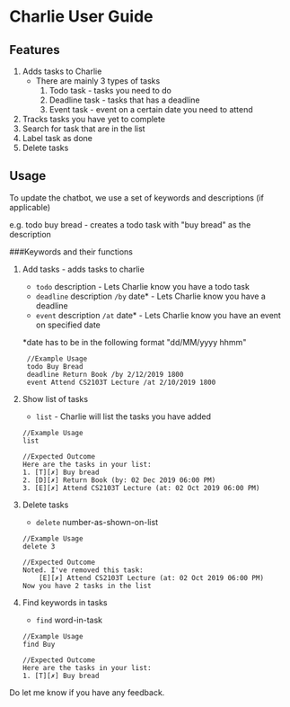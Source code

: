 # Charlie User Guide

## Features 

1. Adds tasks to Charlie
    - There are mainly 3 types of tasks
        1. Todo task - tasks you need to do
        2. Deadline task - tasks that has a deadline
        3. Event task - event on a certain date you need to attend
1. Tracks tasks you have yet to complete
2. Search for task that are in the list
3. Label task as done
4. Delete tasks

## Usage
To update the chatbot, we use a set of keywords and descriptions (if applicable)

e.g. todo buy bread - creates a todo task with "buy bread" as the description

###Keywords and their functions

1. Add tasks - adds tasks to charlie
    - `todo` description - Lets Charlie know you have a todo task
    - `deadline` description `/by` date* - Lets Charlie know you have a deadline  
    - `event` description `/at` date* - Lets Charlie know you have an event on specified date
    
    *date has to be in the following format "dd/MM/yyyy hhmm"
   ```
    //Example Usage
    todo Buy Bread
    deadline Return Book /by 2/12/2019 1800
    event Attend CS2103T Lecture /at 2/10/2019 1800
    ```
   
2. Show list of tasks
    - `list` - Charlie will list the tasks you have added
    ```
    //Example Usage
    list
   
    //Expected Outcome
    Here are the tasks in your list:
    1. [T][✗] Buy bread
    2. [D][✗] Return Book (by: 02 Dec 2019 06:00 PM)
    3. [E][✗] Attend CS2103T Lecture (at: 02 Oct 2019 06:00 PM)
    ```
3. Delete tasks
    - `delete` number-as-shown-on-list
    ```
    //Example Usage
    delete 3
    
    //Expected Outcome
    Noted. I've removed this task:
        [E][✗] Attend CS2103T Lecture (at: 02 Oct 2019 06:00 PM)
    Now you have 2 tasks in the list
    ```
   
4. Find keywords in tasks
    - `find` word-in-task
    ```
    //Example Usage
    find Buy
   
    //Expected Outcome
    Here are the tasks in your list:
    1. [T][✗] Buy bread
    ```

Do let me know if you have any feedback.
